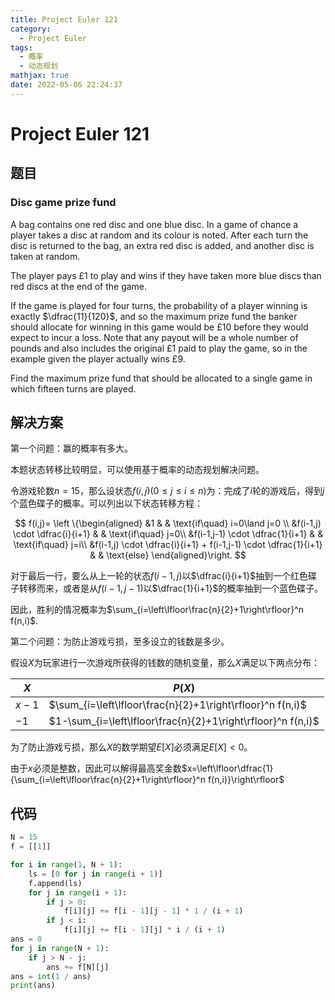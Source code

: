```yaml
---
title: Project Euler 121
category:
  - Project Euler
tags:
  - 概率
  - 动态规划
mathjax: true
date: 2022-05-06 22:24:37
---
```


<escape><!-- more --></escape>

# Project Euler 121

## 题目

### Disc game prize fund

A bag contains one red disc and one blue disc. In a game of chance a player takes a disc at random and its colour is noted. After each turn the disc is returned to the bag, an extra red disc is added, and another disc is taken at random.

The player pays $£1$ to play and wins if they have taken more blue discs than red discs at the end of the game.

If the game is played for four turns, the probability of a player winning is exactly $\dfrac{11}{120}$, and so the maximum prize fund the banker should allocate for winning in this game would be $£10$ before they would expect to incur a loss. Note that any payout will be a whole number of pounds and also includes the original $£1$ paid to play the game, so in the example given the player actually wins $£9$.

Find the maximum prize fund that should be allocated to a single game in which fifteen turns are played.

## 解决方案

第一个问题：赢的概率有多大。

本题状态转移比较明显，可以使用基于概率的动态规划解决问题。

令游戏轮数$n=15$，那么设状态$f(i,j)(0\le j\le i\le n)$为：完成了$i$轮的游戏后，得到$j$个蓝色碟子的概率。可以列出以下状态转移方程：

$$
f(i,j)=
\left \{\begin{aligned}
  &1  & & \text{if\quad} i=0\land j=0 \\
  &f(i-1,j) \cdot \dfrac{i}{i+1}  & & \text{if\quad} j=0\\
  &f(i-1,j-1) \cdot \dfrac{1}{i+1}  & & \text{if\quad} j=i\\
  &f(i-1,j) \cdot \dfrac{i}{i+1} + f(i-1,j-1) \cdot \dfrac{1}{i+1} & & \text{else}
\end{aligned}\right.
$$

对于最后一行，要么从上一轮的状态$f(i-1,j)$以$\dfrac{i}{i+1}$抽到一个红色碟子转移而来，或者是从$f(i-1,j-1)$以$\dfrac{1}{i+1}$的概率抽到一个蓝色碟子。

因此，胜利的情况概率为$\sum_{i=\left\lfloor\frac{n}{2}+1\right\rfloor}^n f(n,i)$.

第二个问题：为防止游戏亏损，至多设立的钱数是多少。

假设$X$为玩家进行一次游戏所获得的钱数的随机变量，那么$X$满足以下两点分布：

|$X$|$P(X)$|
|-|-|
|$x-1$|$\sum_{i=\left\lfloor\frac{n}{2}+1\right\rfloor}^n f(n,i)$|
|$-1$|$1-\sum_{i=\left\lfloor\frac{n}{2}+1\right\rfloor}^n f(n,i)$|

为了防止游戏亏损，那么$X$的数学期望$E[X]$必须满足$E[X]<0$。

由于$x$必须是整数，因此可以解得最高奖金数$x=\left\lfloor\dfrac{1}{\sum_{i=\left\lfloor\frac{n}{2}+1\right\rfloor}^n f(n,i)}\right\rfloor$

## 代码

```py
N = 15
f = [[1]]

for i in range(1, N + 1):
    ls = [0 for j in range(i + 1)]
    f.append(ls)
    for j in range(i + 1):
        if j > 0:
            f[i][j] += f[i - 1][j - 1] * 1 / (i + 1)
        if j < i:
            f[i][j] += f[i - 1][j] * i / (i + 1)
ans = 0
for j in range(N + 1):
    if j > N - j:
        ans += f[N][j]
ans = int(1 / ans)
print(ans)

```
